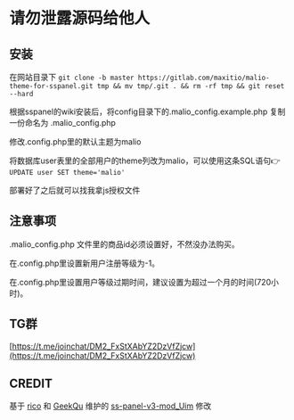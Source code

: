 # 请勿泄露源码给他人
## 安装
在网站目录下 
`git clone -b master https://gitlab.com/maxitio/malio-theme-for-sspanel.git tmp && mv tmp/.git . && rm -rf tmp && git reset --hard`

根据sspanel的wiki安装后，将config目录下的.malio_config.example.php 复制一份命名为 .malio_config.php

修改.config.php里的默认主题为malio

将数据库user表里的全部用户的theme列改为malio，可以使用这条SQL语句👉 `UPDATE user SET theme='malio'`

部署好了之后就可以找我拿js授权文件

## 注意事项
.malio_config.php 文件里的商品id必须设置好，不然没办法购买。

在.config.php里设置新用户注册等级为-1。

在.config.php里设置用户等级过期时间，建议设置为超过一个月的时间(720小时)。

## TG群
[https://t.me/joinchat/DM2_FxStXAbYZ2DzVfZjcw](https://t.me/joinchat/DM2_FxStXAbYZ2DzVfZjcw)

## CREDIT
基于 [rico](https://github.com/rico93) 和 [GeekQu](https://github.com/GeekQu) 维护的 [ss-panel-v3-mod_Uim](https://github.com/rico93/ss-panel-v3-mod_Uim) 修改